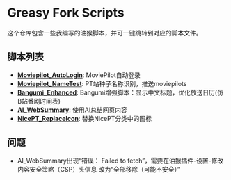 # Greasy Fork Scripts

这个仓库包含一些我编写的油猴脚本，并可一键跳转到对应的脚本文件。

## 脚本列表

*   **[Moviepilot_AutoLogin](https://github.com/wuyaos/greasyfork_scripts/raw/refs/heads/main/Moviepilot_AutoLogin.user.js)**: MoviePilot自动登录
*   **[Moviepilot_NameTest](https://github.com/wuyaos/greasyfork_scripts/raw/refs/heads/main/Moviepilot_NameTest.user.js)**: PT站种子名称识别，推送moviepilots
*   **[Bangumi_Enhanced](https://github.com/wuyaos/greasyfork_scripts/raw/refs/heads/main/Bangumi_Enhanced.user.js)**: Bangumi增强脚本：显示中文标题，优化放送日历(仿B站番剧时间表)
*   **[AI_WebSummary](https://github.com/wuyaos/greasyfork_scripts/raw/refs/heads/main/AI_WebSummary.user.js)**: 使用AI总结网页内容
*   **[NicePT_ReplaceIcon](https://github.com/wuyaos/greasyfork_scripts/raw/refs/heads/main/NicePT_ReplaceIcon.user.js)**: 替换NicePT分类中的图标

## 问题
*   AI_WebSummary出现“错误： Failed to fetch”，需要在油猴插件-设置-修改内容安全策略（CSP）头信息 改为“全部移除（可能不安全）”
